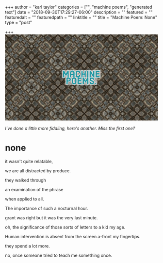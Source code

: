 +++
author = "karl taylor"
categories = ["", "machine poems", "generated text"]
date = "2018-09-30T17:29:27-06:00"
description = ""
featured = ""
featuredalt = ""
featuredpath = ""
linktitle = ""
title = "Machine Poem: None"
type = "post"

+++
![](https://raw.githubusercontent.com/karljtaylor/kjt/blog/content/assets/karl%20taylor%20machine%20poems.jpg)

_I've done a little more fiddling, here's another. Miss the first one?_

# none

it wasn't quite relatable,

we are all distracted by produce.

they walked through

an examination of the phrase

when applied to all.

The importance of such a nocturnal hour.

grant was right but it was the very last minute.

oh, the significance of those sorts of letters to a kid my age.

Human intervention is absent from the screen a-front my fingertips.

they spend a lot more.

no, once someone tried to teach me something once.
